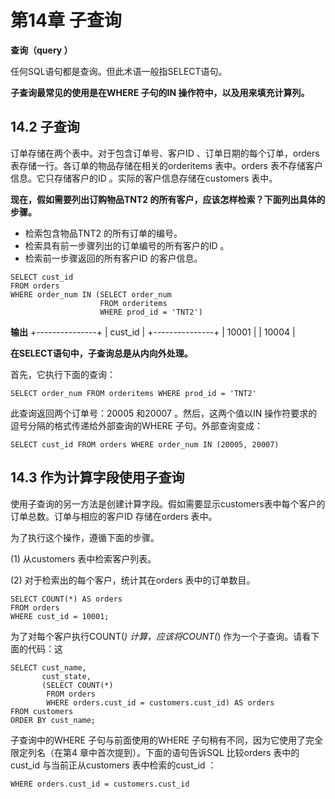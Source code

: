 # 第14章 子查询

**查询（query ）**

任何SQL语句都是查询。但此术语一般指SELECT语句。

**子查询最常见的使用是在WHERE 子句的IN 操作符中，以及用来填充计算列。**

## 14.2 子查询

订单存储在两个表中。对于包含订单号、客户ID 、订单日期的每个订单，orders 表存储一行。各订单的物品存储在相关的orderitems 表中。orders 表不存储客户信息。它只存储客户的ID 。实际的客户信息存储在customers 表中。

**现在，假如需要列出订购物品TNT2 的所有客户，应该怎样检索？下面列出具体的步骤。**

-  检索包含物品TNT2 的所有订单的编号。
-  检索具有前一步骤列出的订单编号的所有客户的ID 。
-  检索前一步骤返回的所有客户ID 的客户信息。

```
SELECT cust_id
FROM orders
WHERE order_num IN (SELECT order_num
					FROM orderitems
					WHERE prod_id = 'TNT2')
```

**输出**
+---------------+
|   cust_id   |
+---------------+
|      10001 | 
|      10004 | 

**在SELECT语句中，子查询总是从内向外处理。** 	

首先，它执行下面的查询：

`SELECT order_num FROM orderitems WHERE prod_id = 'TNT2'`

此查询返回两个订单号：20005 和20007 。然后，这两个值以IN 操作符要求的逗号分隔的格式传递给外部查询的WHERE 子句。外部查询变成：

`SELECT cust_id FROM orders WHERE order_num IN (20005, 20007)`



## 14.3 作为计算字段使用子查询

使用子查询的另一方法是创建计算字段。假如需要显示customers表中每个客户的订单总数。订单与相应的客户ID 存储在orders 表中。

为了执行这个操作，遵循下面的步骤。

(1)  从customers 表中检索客户列表。

(2)  对于检索出的每个客户，统计其在orders 表中的订单数目。

```
SELECT COUNT(*) AS orders
FROM orders
WHERE cust_id = 10001;
```

为了对每个客户执行COUNT(*) 计算，应该将COUNT(*) 作为一个子查询。请看下面的代码：这

```
SELECT cust_name,
	   cust_state,
	   (SELECT COUNT(*)
	   	FROM orders
	   	WHERE orders.cust_id = customers.cust_id) AS orders
FROM customers
ORDER BY cust_name;
```

子查询中的WHERE 子句与前面使用的WHERE 子句稍有不同，因为它使用了完全限定列名（在第4 章中首次提到）。下面的语句告诉SQL 比较orders 表中的cust_id 与当前正从customers 表中检索的cust_id ：

`WHERE orders.cust_id = customers.cust_id`













